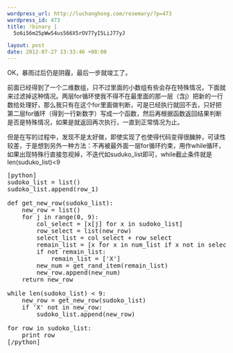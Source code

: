 ```yaml
--- 
wordpress_url: http://luchanghong.com/rosemary/?p=473
wordpress_id: 473
title: !binary |
  5o6i56m25pWw54us566X5rOV77yI5LiJ77yJ

layout: post
date: 2012-07-27 13:33:46 +08:00
---
```

OK，暴雨过后仍是阴霾，最后一步就竣工了。

前面已经得到了一个二维数组，只不过里面的小数组有些会存在特殊情况，下面就来过滤掉这种情况。两层for循环使我不得不在最里面的那一层（含j）把新的一行数给处理好，那么我只有在这个for里面做判断，可是已经执行就回不去，只好把第二层for循环（得到一行新数字）写成一个函数，然后再根据函数返回结果判断是否是特殊情况，如果是就返回再次执行，一直到正常情况为止。

但是在写的过程中，发现不是太好做，即使实现了也使得代码变得很臃肿，可读性较差，于是想到另外一种方法：不再被最外面一层for循环约束，用作while循环，如果出现特殊行直接忽视掉，不迭代如suduko_list即可，while截止条件就是len(suduko_list)&lt;9
<pre>[python]
sudoko_list = list()
sudoko_list.append(row_1)

def get_new_row(sudoko_list):
    new_row = list()
    for j in range(0, 9): 
        col_select = [x[j] for x in sudoko_list]
        row_select = list(new_row)
        select_list = col_select + row_select
        remain_list = [x for x in num_list if x not in select_list]
        if not remain_list:
            remain_list = ['X']
        new_num = get_rand_item(remain_list)
        new_row.append(new_num)
    return new_row

while len(sudoko_list) &lt; 9:
    new_row = get_new_row(sudoko_list)
    if 'X' not in new_row:
        sudoko_list.append(new_row)

for row in sudoko_list:
    print row
[/python]</pre>
&nbsp;
